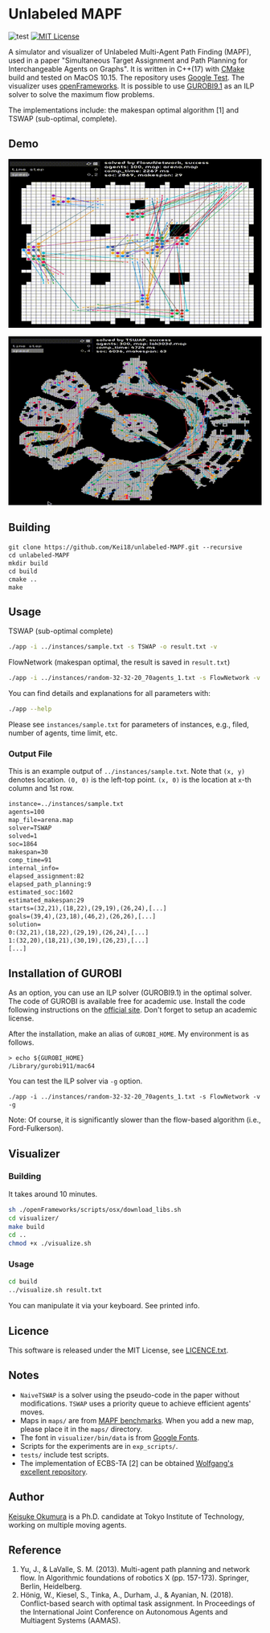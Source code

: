 Unlabeled MAPF
===
![test](https://github.com/Kei18/unlabeled-MAPF/workflows/test/badge.svg?branch=dev)
[![MIT License](http://img.shields.io/badge/license-MIT-blue.svg?style=flat)](LICENCE.txt)

A simulator and visualizer of Unlabeled Multi-Agent Path Finding (MAPF), used in a paper "Simultaneous Target Assignment and Path Planning for Interchangeable Agents on Graphs".
It is written in C++(17) with [CMake](https://cmake.org/) build and tested on MacOS 10.15.
The repository uses [Google Test](https://github.com/google/googletest).
The visualizer uses [openFrameworks](https://openframeworks.cc).
It is possible to use [GUROBI9.1](https://www.gurobi.com/) as an ILP solver to solve the maximum flow problems.

The implementations include: the makespan optimal algorithm [1] and TSWAP (sub-optimal, complete).

## Demo
![demo in a small field, flocking-like](/material/arena_100agents.gif)

![demo in a large field](/material/lak303d_300agents.gif)

## Building

```
git clone https://github.com/Kei18/unlabeled-MAPF.git --recursive
cd unlabeled-MAPF
mkdir build
cd build
cmake ..
make
```

## Usage
TSWAP (sub-optimal complete)
```sh
./app -i ../instances/sample.txt -s TSWAP -o result.txt -v
```

FlowNetwork (makespan optimal, the result is saved in `result.txt`)
```sh
./app -i ../instances/random-32-32-20_70agents_1.txt -s FlowNetwork -v
```

You can find details and explanations for all parameters with:
```sh
./app --help
```

Please see `instances/sample.txt` for parameters of instances, e.g., filed, number of agents, time limit, etc.

### Output File

This is an example output of `../instances/sample.txt`.
Note that `(x, y)` denotes location.
`(0, 0)` is the left-top point.
`(x, 0)` is the location at `x`-th column and 1st row.
```
instance=../instances/sample.txt
agents=100
map_file=arena.map
solver=TSWAP
solved=1
soc=1864
makespan=30
comp_time=91
internal_info=
elapsed_assignment:82
elapsed_path_planning:9
estimated_soc:1602
estimated_makespan:29
starts=(32,21),(18,22),(29,19),(26,24),[...]
goals=(39,4),(23,18),(46,2),(26,26),[...]
solution=
0:(32,21),(18,22),(29,19),(26,24),[...]
1:(32,20),(18,21),(30,19),(26,23),[...]
[...]
```

## Installation of GUROBI
As an option, you can use an ILP solver (GUROBI9.1) in the optimal solver.
The code of GUROBI is available free for academic use.
Install the code following instructions on the [official site](https://www.gurobi.com/documentation/9.1/quickstart_mac/software_installation_guid.html).
Don't forget to setup an academic license.

After the installation, make an alias of `GUROBI_HOME`.
My environment is as follows.
```
> echo ${GUROBI_HOME}
/Library/gurobi911/mac64
```

You can test the ILP solver via `-g` option.
```
./app -i ../instances/random-32-32-20_70agents_1.txt -s FlowNetwork -v -g
```

Note: Of course, it is significantly slower than the flow-based algorithm (i.e., Ford-Fulkerson).

## Visualizer

### Building
It takes around 10 minutes.
```sh
sh ./openFrameworks/scripts/osx/download_libs.sh
cd visualizer/
make build
cd ..
chmod +x ./visualize.sh
```

### Usage
```sh
cd build
../visualize.sh result.txt
```

You can manipulate it via your keyboard. See printed info.

## Licence
This software is released under the MIT License, see [LICENCE.txt](LICENCE.txt).

## Notes
- `NaiveTSWAP` is a solver using the pseudo-code in the paper without modifications.
  `TSWAP` uses a priority queue to achieve efficient agents' moves.
- Maps in `maps/` are from [MAPF benchmarks](https://movingai.com/benchmarks/mapf.html).
  When you add a new map, please place it in the `maps/` directory.
- The font in `visualizer/bin/data` is from [Google Fonts](https://fonts.google.com/).
- Scripts for the experiments are in `exp_scripts/`.
- `tests/` include test scripts.
- The implementation of ECBS-TA [2] can be obtained [Wolfgang's excellent repository](https://github.com/whoenig/libMultiRobotPlanning).

## Author
[Keisuke Okumura](https://kei18.github.io) is a Ph.D. candidate at Tokyo Institute of Technology, working on multiple moving agents.

## Reference
1. Yu, J., & LaValle, S. M. (2013).
   Multi-agent path planning and network flow.
   In Algorithmic foundations of robotics X (pp. 157-173). Springer, Berlin, Heidelberg.
2. Hönig, W., Kiesel, S., Tinka, A., Durham, J., & Ayanian, N. (2018).
   Conflict-based search with optimal task assignment.
   In Proceedings of the International Joint Conference on Autonomous Agents and Multiagent Systems (AAMAS).
